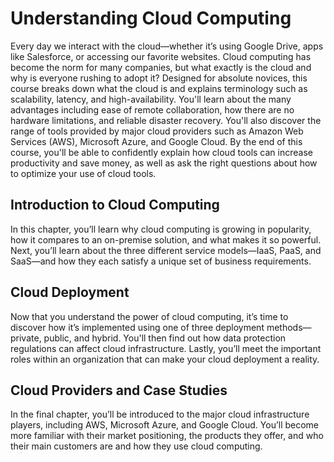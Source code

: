 # Understanding Cloud Computing
Every day we interact with the cloud—whether it’s using Google Drive, apps like Salesforce, or accessing our favorite websites. Cloud computing has become the norm for many companies, but what exactly is the cloud and why is everyone rushing to adopt it? Designed for absolute novices, this course breaks down what the cloud is and explains terminology such as scalability, latency, and high-availability. You'll learn about the many advantages including ease of remote collaboration, how there are no hardware limitations, and reliable disaster recovery. You'll also discover the range of tools provided by major cloud providers such as Amazon Web Services (AWS), Microsoft Azure, and Google Cloud. By the end of this course, you'll be able to confidently explain how cloud tools can increase productivity and save money, as well as ask the right questions about how to optimize your use of cloud tools.

## Introduction to Cloud Computing
In this chapter, you’ll learn why cloud computing is growing in popularity, how it compares to an on-premise solution, and what makes it so powerful. Next, you’ll learn about the three different service models—IaaS, PaaS, and SaaS—and how they each satisfy a unique set of business requirements.

## Cloud Deployment
Now that you understand the power of cloud computing, it’s time to discover how it’s implemented using one of three deployment methods—private, public, and hybrid. You'll then find out how data protection regulations can affect cloud infrastructure. Lastly, you’ll meet the important roles within an organization that can make your cloud deployment a reality.

## Cloud Providers and Case Studies
In the final chapter, you’ll be introduced to the major cloud infrastructure players, including AWS, Microsoft Azure, and Google Cloud. You’ll become more familiar with their market positioning, the products they offer, and who their main customers are and how they use cloud computing.
